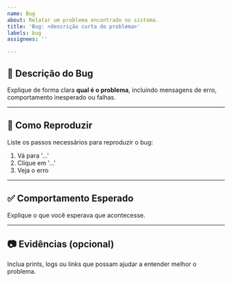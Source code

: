 ```yaml
---
name: Bug
about: Relatar um problema encontrado no sistema.
title: 'Bug: <descrição curta do problema>'
labels: bug
assignees: ''

---
```


## 🐞 Descrição do Bug
Explique de forma clara **qual é o problema**, incluindo mensagens de erro, comportamento inesperado ou falhas.  

---

## 🔄 Como Reproduzir
Liste os passos necessários para reproduzir o bug:  

1. Vá para '...'  
2. Clique em '...'  
3. Veja o erro  

---

## ✅ Comportamento Esperado
Explique o que você esperava que acontecesse.  

---

## 📷 Evidências (**opcional**)
Inclua prints, logs ou links que possam ajudar a entender melhor o problema.

